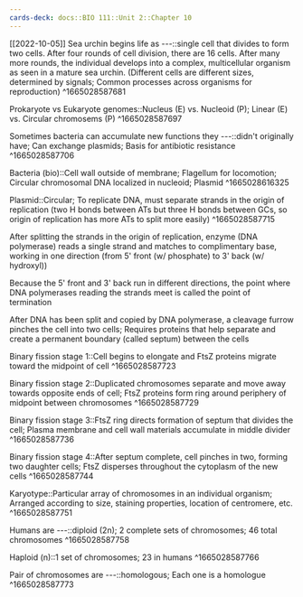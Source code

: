 ```yaml
---
cards-deck: docs::BIO 111::Unit 2::Chapter 10
---
```


[[2022-10-05]]
Sea urchin begins life as ---::single cell that divides to form two cells. After four rounds of cell division, there are 16 cells. After many more rounds, the individual develops into a complex, multicellular organism as seen in a mature sea urchin. (Different cells are different sizes, determined by signals; Common processes across organisms for reproduction)
^1665028587681

Prokaryote vs Eukaryote genomes::Nucleus (E) vs. Nucleoid (P); Linear (E) vs. Circular chromosems (P)
^1665028587697

Sometimes bacteria can accumulate new functions they ---::didn't originally have; Can exchange plasmids; Basis for antibiotic resistance
^1665028587706

Bacteria (bio)::Cell wall outside of membrane; Flagellum for locomotion; Circular chromosomal DNA localized in nucleoid; Plasmid
^1665028616325

Plasmid::Circular; To replicate DNA, must separate strands in the origin of replication (two H bonds between ATs but three H bonds between GCs, so origin of replication has more ATs to split more easily)
^1665028587715

After splitting the strands in the origin of replication, enzyme (DNA polymerase) reads a single strand and matches to complimentary base, working in one direction (from 5' front (w/ phosphate) to 3' back (w/ hydroxyl))

Because the 5' front and 3' back run in different directions, the point where DNA polymerases reading the strands meet is called the point of termination

After DNA has been split and copied by DNA polymerase, a cleavage furrow pinches the cell into two cells; Requires proteins that help separate and create a permanent boundary (called septum) between the cells

Binary fission stage 1::Cell begins to elongate and FtsZ proteins migrate toward the midpoint of cell
^1665028587723

Binary fission stage 2::Duplicated chromosomes separate and move away towards opposite ends of cell; FtsZ proteins form ring around periphery of midpoint between chromosomes 
^1665028587729

Binary fission stage 3::FtsZ ring directs formation of septum that divides the cell; Plasma membrane and cell wall materials accumulate in middle divider 
^1665028587736

Binary fission stage 4::After septum complete, cell pinches in two, forming two daughter cells; FtsZ disperses throughout the cytoplasm of the new cells
^1665028587744

Karyotype::Particular array of chromosomes in an individual organism; Arranged according to size, staining properties, location of centromere, etc.
^1665028587751

Humans are ---::diploid (2n); 2 complete sets of chromosomes; 46 total chromosomes
^1665028587758

Haploid (n)::1 set of chromosomes; 23 in humans
^1665028587766

Pair of chromosomes are ---::homologous; Each one is a homologue
^1665028587773
